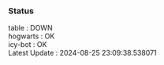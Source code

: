 ### Status


table : DOWN  
hogwarts : OK  
icy-bot : OK  
Latest Update : 2024-08-25 23:09:38.538071

